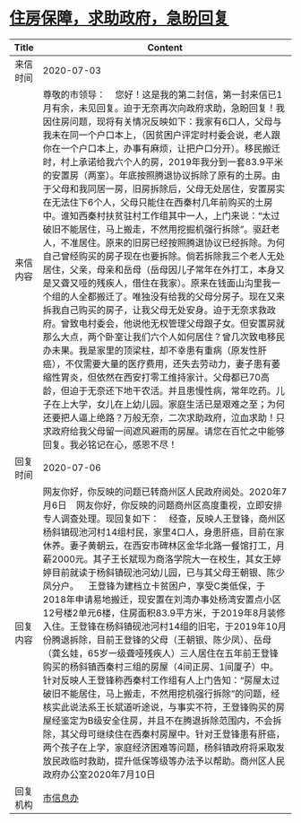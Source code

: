# <a href="http://www.shangluo.gov.cn/zmhd/ldxxxx.jsp?urltype=leadermail.LeaderMailContentUrl&wbtreeid=1112&leadermailid=6125">住房保障，求助政府，急盼回复</a>
| Title |                                                                                                                                                                                                                                                                                                                                                                    Content                                                                                                                                                                                                                                                                                                                                                                     |
|:-----:|------------------------------------------------------------------------------------------------------------------------------------------------------------------------------------------------------------------------------------------------------------------------------------------------------------------------------------------------------------------------------------------------------------------------------------------------------------------------------------------------------------------------------------------------------------------------------------------------------------------------------------------------------------------------------------------------------------------------------------------------|
| 来信时间  | 2020-07-03                                                                                                                                                                                                                                                                                                                                                                                                                                                                                                                                                                                                                                                                                                                                     |
| 来信内容  | 尊敬的市领导：    您好！这是我的第二封信，第一封来信已1月有余，未见回复。迫于无奈再次向政府求助，急盼回复！我因住房问题，现将有关情况反映如下：我家有6口人，父母与我未在同一个户口本上，（因贫困户评定时村委会说，老人跟你在一个户口本上，办事有麻烦，让把户口分开）。移民搬迁时，村上承诺给我六个人的房，2019年我分到一套83.9平米的安置房（两室）。年底按照腾退协议拆除了原有的土房。由于父母和我同居一房，旧房拆除后，父母无处居住，安置房实在无法住下6个人，父母只能住在西秦村几年前购买的土房中。谁知西秦村扶贫驻村工作组其中一人，上门来说：“太过破旧不能居住，马上搬走，不然用挖掘机强行拆除”。驱赶老人，不准居住。原来的旧房已经按照腾退协议已经拆除。为何自己曾经购买的房子现在也要拆除。倘若拆除我三个老人无处居住，父亲，母亲和岳母（岳母因儿子常年在外打工，本身又是又聋又哑的残疾人，借住在我家）。原来在钱面山沟里我一个组的人全都搬迁了。唯独没有给我的父母分房子。现在又来拆我自己购买的房子，让我父母无处安身。迫于无奈求救政府。曾致电村委会，他说他无权管理父母跟子女。但安置房就那么大点，两个卧室让我们六个人如何居住？曾几次致电移民办未果。我是家里的顶梁柱，却不幸患有重病（原发性肝癌），不仅需要大量的医疗费用，还失去劳动力，妻子患有萎缩性胃炎，但依然在西安打零工维持家计。父母都已70高龄，但迫于无奈还下地干农活。并且患慢性病，常年吃药。儿子在上大学，女儿在上幼儿园。家庭生活已是艰难之至；为何还要把人逼上绝路？万般无奈，二次求助政府，泣血求助！只求政府给我父母留一间遮风避雨的房屋。请您在百忙之中能够回复。我必铭记在心，感恩不尽！ |
| 回复时间  | 2020-07-06                                                                                                                                                                                                                                                                                                                                                                                                                                                                                                                                                                                                                                                                                                                                     |
| 回复内容  | 网友你好，你反映的问题已转商州区人民政府阅处。2020年7月6日    网友你好，你反映的问题商州区高度重视，立即安排专人调查处理。现回复如下：    经查，反映人王登锋，商州区杨斜镇砚池河村14组村民，家里4口人，身患肝癌，目前在家休养。妻子黄朝云，在西安市碑林区金华北路一餐馆打工，月薪2000元。其子王长斌现为商洛学院大一在校生，其女王婷婷目前就读于杨斜镇砚池河幼儿园，已与其父母王朝银、陈少凤分户。    王登锋为建档立卡贫困户，享受C类低保，于2018年申请易地搬迁，现安置在刘湾办事处杨湾安置点小区12号楼2单元6楼，住房面积83.9平方米，于2019年8月装修入住。王登锋在杨斜镇砚池河村14组的旧宅，于2019年10月份腾退拆除，目前王登锋的父母（王朝银、陈少凤）、岳母（龚幺娃，65岁一级聋哑残疾人）三人居住在五年前王登锋购买的杨斜镇西秦村三组的房屋（4间正房、1间厦子）中。针对反映人王登锋称西秦村工作组有人上门告知：“房屋太过破旧不能居住，马上搬走，不然用挖机强行拆除”的问题，经核实此说法系王长斌道听途说，与事实不符，王登锋购买的房屋经鉴定为B级安全住房，并且不在腾退拆除范围内，不会拆除，其父母可继续住在西秦村房屋中。针对王登锋患有肝癌，两个孩子在上学，家庭经济困难等问题，杨斜镇政府将采取发放民政临时救助，提升低保等级等办法予以帮助。商州区人民政府办公室2020年7月10日                                                                                                                      |
| 回复机构  | <a href="../../categories/agencies/市信息办.md">市信息办</a>                                                                                                                                                                                                                                                                                                                                                                                                                                                                                                                                                                                                                                                                                           |